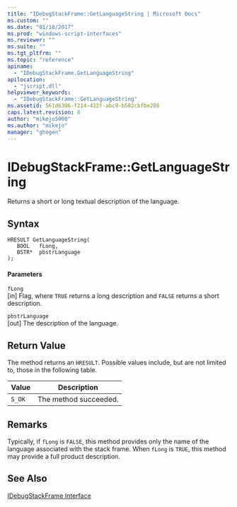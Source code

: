 ```yaml
---
title: "IDebugStackFrame::GetLanguageString | Microsoft Docs"
ms.custom: ""
ms.date: "01/18/2017"
ms.prod: "windows-script-interfaces"
ms.reviewer: ""
ms.suite: ""
ms.tgt_pltfrm: ""
ms.topic: "reference"
apiname: 
  - "IDebugStackFrame.GetLanguageString"
apilocation: 
  - "jscript.dll"
helpviewer_keywords: 
  - "IDebugStackFrame::GetLanguageString"
ms.assetid: 561d6306-f214-422f-abc9-b502cbfbe208
caps.latest.revision: 8
author: "mikejo5000"
ms.author: "mikejo"
manager: "ghogen"
---
```

# IDebugStackFrame::GetLanguageString
Returns a short or long textual description of the language.  
  
## Syntax  
  
```  
HRESULT GetLanguageString(  
   BOOL   fLong,  
   BSTR*  pbstrLanguage  
);  
```  
  
#### Parameters  
 `fLong`  
 [in] Flag, where `TRUE` returns a long description and `FALSE` returns a short description.  
  
 `pbstrLanguage`  
 [out] The description of the language.  
  
## Return Value  
 The method returns an `HRESULT`. Possible values include, but are not limited to, those in the following table.  
  
|Value|Description|  
|-----------|-----------------|  
|`S_OK`|The method succeeded.|  
  
## Remarks  
 Typically, if `fLong` is `FALSE`, this method provides only the name of the language associated with the stack frame. When `fLong` is `TRUE`, this method may provide a full product description.  
  
## See Also  
 [IDebugStackFrame Interface](../../winscript/reference/idebugstackframe-interface.md)